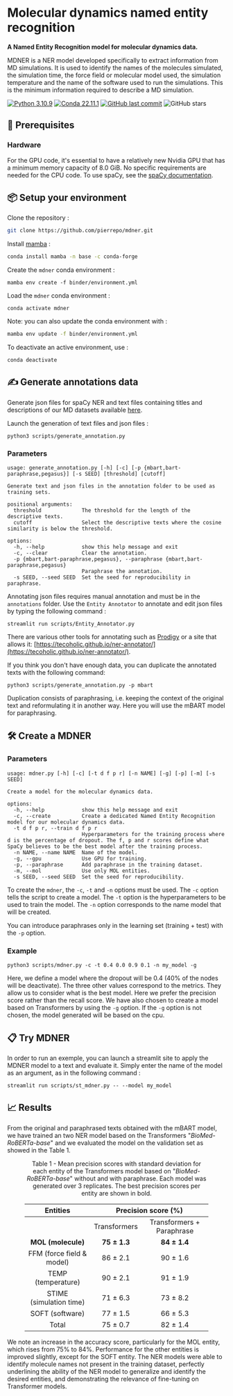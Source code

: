 # Molecular dynamics named entity recognition

**A Named Entity Recognition model for molecular dynamics data.**

MDNER is a NER model developed specifically to extract information from MD simulations. It is used to identify the names of the molecules simulated, the simulation time, the force field or molecular model used, the simulation temperature and the name of the software used to run the simulations. This is the minimum information required to describe a MD simulation. 



[![Python 3.10.9](https://img.shields.io/badge/python-%E2%89%A5_3.10.9-blue.svg)](https://www.python.org/downloads/release/python-397/)
[![Conda 22.11.1](https://img.shields.io/badge/conda-%E2%89%A5_22.11.1-green.svg)](https://docs.conda.io/en/latest/miniconda.html)
[![GitHub last commit](https://img.shields.io/github/last-commit/pierrepo/mdner.svg)](https://github.com/pierrepo/mdner)
![GitHub stars](https://img.shields.io/github/stars/pierrepo/mdner.svg?style=social)

## 🔧 Prerequisites

### Hardware

For the GPU code, it's essential to have a relatively new Nvidia GPU that has a minimum memory capacity of 8.0 GiB. No specific requirements are needed for the CPU code. To use spaCy, see the [spaCy documentation](https://spacy.io/usage/spacy-101).

## 📦 Setup your environment

Clone the repository :

```bash
git clone https://github.com/pierrepo/mdner.git
```

Install [mamba](https://github.com/mamba-org/mamba) :

```bash
conda install mamba -n base -c conda-forge
```

Create the `mdner` conda environment :

```
mamba env create -f binder/environment.yml
```

Load the `mdner` conda environment :

```
conda activate mdner
```

Note: you can also update the conda environment with :

```bash
mamba env update -f binder/environment.yml
```

To deactivate an active environment, use :

```
conda deactivate
```

## ✍ Generate annotations data

Generate json files for spaCy NER and text files containing titles and descriptions of our MD datasets available [here](https://sandbox.zenodo.org/record/1171298).

Launch the generation of text files and json files :

```
python3 scripts/generate_annotation.py
```

### Parameters

```
usage: generate_annotation.py [-h] [-c] [-p {mbart,bart-paraphrase,pegasus}] [-s SEED] [threshold] [cutoff]

Generate text and json files in the annotation folder to be used as training sets.

positional arguments:
  threshold             The threshold for the length of the descriptive texts.
  cutoff                Select the descriptive texts where the cosine similarity is below the threshold.

options:
  -h, --help            show this help message and exit
  -c, --clear           Clear the annotation.
  -p {mbart,bart-paraphrase,pegasus}, --paraphrase {mbart,bart-paraphrase,pegasus}
                        Paraphrase the annotation.
  -s SEED, --seed SEED  Set the seed for reproducibility in paraphrase.
```

Annotating json files requires manual annotation and must be in the `annotations` folder. Use the `Entity Annotator` to annotate and edit json files by typing the following command :

```
streamlit run scripts/Entity_Annotator.py
```

There are various other tools for annotating such as [Prodigy](https://prodi.gy/) or a site that allows it: [https://tecoholic.github.io/ner-annotator/](https://tecoholic.github.io/ner-annotator/).

If you think you don't have enough data, you can duplicate the annotated texts with the following command:

```
python3 scripts/generate_annotation.py -p mbart
```

Duplication consists of paraphrasing, i.e. keeping the context of the original text and reformulating it in another way. Here you will use the mBART model for paraphrasing.

## 🛠 Create a MDNER

### Parameters

```
usage: mdner.py [-h] [-c] [-t d f p r] [-n NAME] [-g] [-p] [-m] [-s SEED]

Create a model for the molecular dynamics data.

options:
  -h, --help            show this help message and exit
  -c, --create          Create a dedicated Named Entity Recognition model for our molecular dynamics data.
  -t d f p r, --train d f p r
                        Hyperparameters for the training process where d is the percentage of dropout. The f, p and r scores define what SpaCy believes to be the best model after the training process.
  -n NAME, --name NAME  Name of the model.
  -g, --gpu             Use GPU for training.
  -p, --paraphrase      Add paraphrase in the training dataset.
  -m, --mol             Use only MOL entities.
  -s SEED, --seed SEED  Set the seed for reproducibility.
```

To create the `mdner`, the `-c`, `-t` and `-n` options must be used. The `-c` option tells the script to create a model. The `-t` option is the hyperparameters to be used to train the model. The `-n` option corresponds to the name model that will be created.

You can introduce paraphrases only in the learning set (training + test) with the `-p` option.

### Example

```
python3 scripts/mdner.py -c -t 0.4 0.0 0.9 0.1 -n my_model -g
```

Here, we define a model where the dropout will be 0.4 (40% of the nodes will be deactivate). The three other values correspond to the metrics. They allow us to consider what is the best model. Here we prefer the precision score rather than the recall score. We have also chosen to create a model based on Transformers by using the `-g` option. If the `-g` option is not chosen, the model generated will be based on the cpu.

## 📋 Try MDNER

In order to run an exemple, you can launch a streamlit site to apply the MDNER model to a text and evaluate it.  Simply enter the name of the model as an argument, as in the following command :

```
streamlit run scripts/st_mdner.py -- --model my_model
```
## 📈 Results
From the original and paraphrased texts obtained with the mBART model, we have trained an two NER model based on the Transformers "*BioMed-RoBERTa-base*" and we evaluated the model on the validation set as showed in the Table 1.

<center>
<figure class="table">
<figcaption> Table 1 - Mean precision scores with standard deviation for each entity of the Transformers model based on "<i>BioMed-RoBERTa-base</i>" without and with paraphrase. Each model was generated over 3 replicates. The best precision scores per entity are shown in bold.</figcaption>
<table>
<thead>
  <tr>
    <th style="text-align:center !important">Entities<br></th>
    <th colspan="2" style="text-align:center !important">Precision score (%)<br></th>
  </tr>
</thead>
<tbody>
  <tr style="text-align:center !important">
    <td></td>
    <td>Transformers</td>
    <td>Transformers + Paraphrase</td>
  </tr>
  <tr style="text-align:center !important; font-weight: bold;">
    <td>MOL (molecule)</td>
    <td>75 ± 1.3</td>
    <td>84 ± 1.4</td>
  </tr>
  <tr style="text-align:center !important">
    <td>FFM (force field &amp; model)</td>
    <td>86 ± 2.1</td>
    <td>90 ± 1.6</td>
  </tr>
  <tr style="text-align:center !important">
    <td>TEMP (temperature)</td>
    <td>90 ± 2.1</td>
    <td>91 ± 1.9</td>
  </tr>
  <tr style="text-align:center !important">
    <td>STIME (simulation time)</td>
    <td>71 ± 6.3</td>
    <td>73 ± 8.2</td>
  </tr>
  <tr style="text-align:center !important">
    <td>SOFT (software)</td>
    <td>77 ± 1.5</td>
    <td>66 ± 5.3</td>
  </tr>
  <tr style="text-align:center !important">
    <td>Total</td>
    <td>75 ± 0.7</td>
    <td>82 ± 1.4</td>
  </tr>
</tbody>
</table>
</figure>
</center>

We note an increase in the accuracy score, particularly for the MOL entity, which rises from 75% to 84%. Performance for the other entities is improved slightly, except for the SOFT entity.
The NER models were able to identify molecule names not present in the training dataset, perfectly underlining the ability of the NER model to generalize and identify the desired entities, and demonstrating the relevance of fine-tuning on Transformer models.

